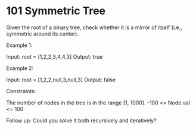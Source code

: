 # 101 Symmetric Tree

Given the root of a binary tree, check whether it is a mirror of itself (i.e., symmetric around its center).

 

Example 1:

Input: root = [1,2,2,3,4,4,3]
Output: true

Example 2:

Input: root = [1,2,2,null,3,null,3]
Output: false
 

Constraints:

The number of nodes in the tree is in the range [1, 1000].
-100 <= Node.val <= 100

Follow up: Could you solve it both recursively and iteratively?